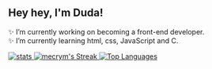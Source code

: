 ## Hey hey, I'm Duda!

  ✨ I’m currently working on becoming a front-end developer.
  <br>
  ✨ I’m currently learning html, css, JavaScript and C.

  <div>
    <a href="https://github.com/mecrym">
    <img src="https://github-readme-stats.vercel.app/api?username=mecrym&theme=midnight-purple&show_icons=true&hide_border=true&count_private=true" alt="stats">
    <img src="https://github-readme-streak-stats.herokuapp.com/?user=mecrym&theme=midnight-purple&hide_border=true" alt="mecrym's Streak">
    <img src="https://github-readme-stats.vercel.app/api/top-langs/?username=mecrym&theme=midnight-purple&show_icons=true&hide_border=true&layout=compact" alt="Top Languages">
